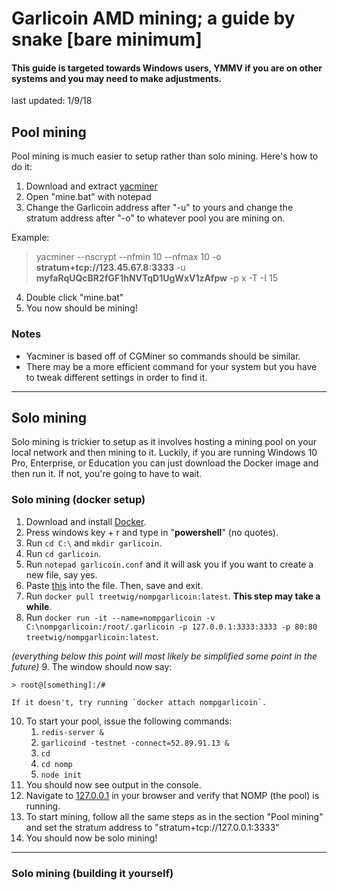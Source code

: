 # Garlicoin AMD mining; a guide by snake [bare minimum]
#### This guide is targeted towards Windows users, YMMV if you are on other systems and you may need to make adjustments.
last updated: 1/9/18
## Pool mining
Pool mining is much easier to setup rather than solo mining. Here's how to do it:

1. Download and extract [yacminer](https://drive.google.com/file/d/1T5P2sm0iYFwGU1kViK7yyKVKsMsULSVg/view?usp=sharing)
2. Open "mine.bat" with notepad
3. Change the Garlicoin address after "-u" to yours and change the stratum address after "-o" to whatever pool you are mining on.

Example:
> yacminer --nscrypt --nfmin 10 --nfmax 10 -o **stratum+tcp://123.45.67.8:3333** -u **myfaRqUQcBR2fGF1hNVTqD1UgWxV1zAfpw** -p x -T -I 15

4. Double click "mine.bat"
5. You now should be mining!

### Notes
* Yacminer is based off of CGMiner so commands should be similar.
* There may be a more efficient command for your system but you have to tweak different settings in order to find it.
***
## Solo mining
Solo mining is trickier to setup as it involves hosting a mining pool on your local network and then mining to it. Luckily, if you are running Windows 10 Pro, Enterprise, or Education you can just download the Docker image and then run it. If not, you're going to have to wait.
### Solo mining (docker setup)
1. Download and install [Docker](https://www.docker.com/docker-windows).
2. Press windows key + r and type in "**powershell**" (no quotes).
3. Run `cd C:\` and `mkdir garlicoin`.
4. Run `cd garlicoin`.
5. Run `notepad garlicoin.conf` and it will ask you if you want to create a new file, say yes.
6. Paste [this](https://pastebin.com/raw/BRGF9DTw) into the file. Then, save and exit.
7. Run `docker pull treetwig/nompgarlicoin:latest`. **This step may take a while**.
8. Run `docker run -it --name=nompgarlicoin -v C:\nompgarlicoin:/root/.garlicoin -p 127.0.0.1:3333:3333 -p 80:80 treetwig/nompgarlicoin:latest`.

*(everything below this point will most likely be simplified some point in the future)*
9. The window should now say:

	> root@[something]:/#

	If it doesn't, try running `docker attach nompgarlicoin`.
10. To start your pool, issue the following commands:
	1. `redis-server &`
	2. `garlicoind -testnet -connect=52.89.91.13 &`
	3. `cd`
	4. `cd nomp`
	5. `node init`
11. You should now see output in the console.
12. Navigate to [127.0.0.1](http://127.0.0.1) in your browser and verify that NOMP (the pool) is running.
13. To start mining, follow all the same steps as in the section "Pool mining" and set the stratum address to "stratum+tcp://127.0.0.1:3333"
14. You should now be solo mining!

***
### Solo mining (building it yourself)
